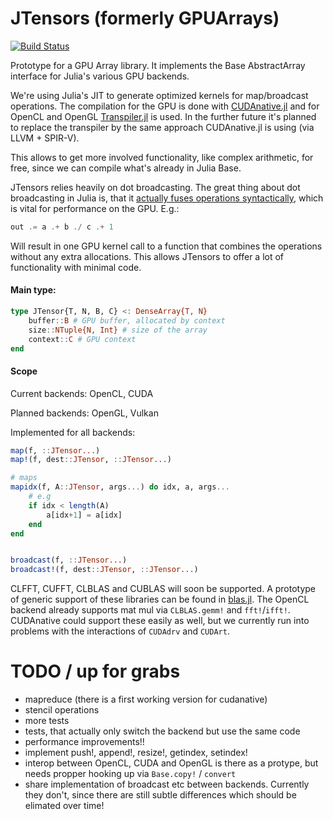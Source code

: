 # JTensors (formerly GPUArrays)

[![Build Status](https://travis-ci.org/SimonDanisch/JTensors.jl.svg?branch=master)](https://travis-ci.org/SimonDanisch/JTensors.jl)


Prototype for a GPU Array library.
It implements the Base AbstractArray interface for Julia's various GPU backends.

We're using Julia's JIT to generate optimized kernels for map/broadcast operations.
The compilation for the GPU is done with [CUDAnative.jl](https://github.com/JuliaGPU/CUDAnative.jl/)
and for OpenCL and OpenGL [Transpiler.jl](https://github.com/SimonDanisch/Transpiler.jl) is used.
In the further future it's planned to replace the transpiler by the same approach
CUDAnative.jl is using (via LLVM + SPIR-V).

This allows to get more involved functionality, like complex arithmetic, for free, since we can compile what's already in Julia Base.

JTensors relies heavily on dot broadcasting. The great thing about dot broadcasting in Julia is, that it [actually fuses operations syntactically](http://julialang.org/blog/2017/01/moredots), which is vital for performance on the GPU.
E.g.:

```Julia
out .= a .+ b ./ c .+ 1
```

Will result in one GPU kernel call to a function that combines the operations without any extra allocations.
This allows JTensors to offer a lot of functionality with minimal code.

#### Main type:

```Julia
type JTensor{T, N, B, C} <: DenseArray{T, N}
    buffer::B # GPU buffer, allocated by context
    size::NTuple{N, Int} # size of the array
    context::C # GPU context
end
```

#### Scope

Current backends: OpenCL, CUDA

Planned backends: OpenGL, Vulkan

Implemented for all backends:

```Julia
map(f, ::JTensor...)
map!(f, dest::JTensor, ::JTensor...)

# maps
mapidx(f, A::JTensor, args...) do idx, a, args...
    # e.g
    if idx < length(A)
        a[idx+1] = a[idx]
    end
end


broadcast(f, ::JTensor...)
broadcast!(f, dest::JTensor, ::JTensor...)

```


CLFFT, CUFFT, CLBLAS and CUBLAS will soon be supported.
A prototype of generic support of these libraries can be found in [blas.jl](https://github.com/JuliaGPU/JTensors.jl/blob/sd/glsl/src/blas.jl).
The OpenCL backend already supports mat mul via `CLBLAS.gemm!` and `fft!`/`ifft!`.
CUDAnative could support these easily as well, but we currently run into problems with the interactions of `CUDAdrv` and `CUDArt`.


# TODO / up for grabs

* mapreduce (there is a first working version for cudanative)
* stencil operations
* more tests
* tests, that actually only switch the backend but use the same code
* performance improvements!!
* implement push!, append!, resize!, getindex, setindex!
* interop between OpenCL, CUDA and OpenGL is there as a protype, but needs propper hooking up via `Base.copy!` / `convert`
* share implementation of broadcast etc between backends. Currently they don't, since there are still subtle differences which should be elimated over time!
